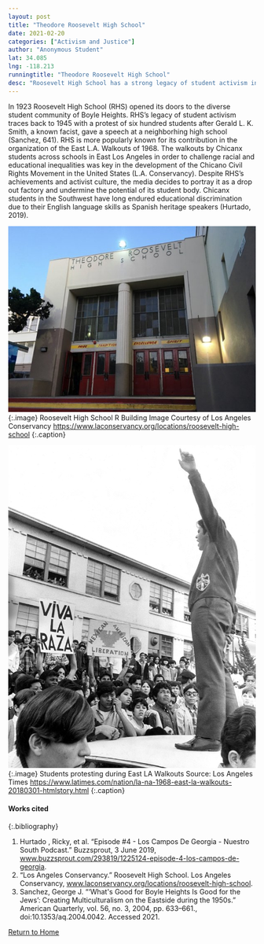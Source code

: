 ```yaml
---
layout: post
title: "Theodore Roosevelt High School"
date: 2021-02-20
categories: ["Activism and Justice"]
author: "Anonymous Student"
lat: 34.085
lng: -118.213
runningtitle: "Theodore Roosevelt High School"
desc: "Roosevelt High School has a strong legacy of student activism including their participation in the East L.A. Walkouts of 1968."
---
```

In 1923 Roosevelt High School (RHS) opened its doors to the diverse student community of Boyle Heights. RHS’s legacy of student activism traces back to 1945 with a protest of six hundred students after Gerald L. K. Smith, a known facist, gave a speech at a neighborhing high school (Sanchez, 641). RHS is more popularly known for its contribution in the organization of the East L.A. Walkouts of 1968. The walkouts by Chicanx students across schools in East Los Angeles in order to challenge racial and educational inequalities was key in the development of the Chicano Civil Rights Movement in the United States (L.A. Conservancy). Despite RHS’s achievements and activist culture, the media decides to portray it as a drop out factory and undermine the potential of its student body. Chicanx students in the Southwest have long endured educational discrimination due to their English language skills as Spanish heritage speakers (Hurtado, 2019). 

![Theodore Roosevelt High School](images/RooseveltHighSchool_Pin1_Image1.jpg)
   {:.image} 
Roosevelt High School R Building Image Courtesy of Los Angeles Conservancy https://www.laconservancy.org/locations/roosevelt-high-school
   {:.caption} 

![Theodore Roosevelt High School](images/RooseveltHighSchool_Pin1_Image2.jpg)
   {:.image} 
Students protesting during East LA Walkouts Source: Los Angeles Times https://www.latimes.com/nation/la-na-1968-east-la-walkouts-20180301-htmlstory.html
   {:.caption} 

#### Works cited

{:.bibliography}
1. Hurtado , Ricky, et al. “Episode #4 - Los Campos De Georgia - Nuestro South Podcast.” Buzzsprout, 3 June 2019, www.buzzsprout.com/293819/1225124-episode-4-los-campos-de-georgia. 
2. “Los Angeles Conservancy.” Roosevelt High School. Los Angeles Conservancy, www.laconservancy.org/locations/roosevelt-high-school. 
3. Sanchez, George J. “‘What's Good for Boyle Heights Is Good for the Jews’: Creating Multiculturalism on the Eastside during the 1950s.” American Quarterly, vol. 56, no. 3, 2004, pp. 633–661., doi:10.1353/aq.2004.0042. Accessed 2021. 

[Return to Home](https://uclachicanxstudies.github.io/BarrioSuburbanisms/)
